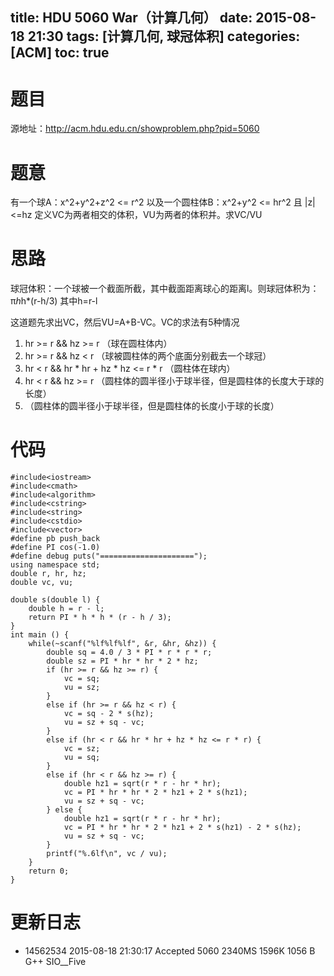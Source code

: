 title: HDU 5060 War（计算几何）
date: 2015-08-18 21:30
tags: [计算几何, 球冠体积]
categories: [ACM]
toc: true
---
# 题目	
源地址：http://acm.hdu.edu.cn/showproblem.php?pid=5060

# 题意
有一个球A：x^2+y^2+z^2 <= r^2 以及一个圆柱体B：x^2+y^2 <= hr^2 且 |z|<=hz
定义VC为两者相交的体积，VU为两者的体积并。求VC/VU

# 思路
球冠体积：一个球被一个截面所截，其中截面距离球心的距离l。则球冠体积为：π*h*h*(r-h/3) 其中h=r-l

这道题先求出VC，然后VU=A+B-VC。VC的求法有5种情况
1. hr >= r && hz >= r （球在圆柱体内）
2. hr >= r && hz < r （球被圆柱体的两个底面分别截去一个球冠）
3. hr < r && hr * hr + hz * hz <= r * r （圆柱体在球内）
4. hr < r && hz >= r （圆柱体的圆半径小于球半径，但是圆柱体的长度大于球的长度）
5. （圆柱体的圆半径小于球半径，但是圆柱体的长度小于球的长度）

<!--more-->

# 代码
```
#include<iostream>
#include<cmath>
#include<algorithm>
#include<cstring>
#include<string>
#include<cstdio>
#include<vector>
#define pb push_back
#define PI cos(-1.0)
#define debug puts("=====================");
using namespace std;
double r, hr, hz;
double vc, vu;

double s(double l) {
    double h = r - l;
    return PI * h * h * (r - h / 3);
}
int main () {
    while(~scanf("%lf%lf%lf", &r, &hr, &hz)) {
        double sq = 4.0 / 3 * PI * r * r * r;
        double sz = PI * hr * hr * 2 * hz;
        if (hr >= r && hz >= r) {
            vc = sq;
            vu = sz;
        }
        else if (hr >= r && hz < r) {
            vc = sq - 2 * s(hz);
            vu = sz + sq - vc;
        }
        else if (hr < r && hr * hr + hz * hz <= r * r) {
            vc = sz;
            vu = sq;
        }
        else if (hr < r && hz >= r) {
            double hz1 = sqrt(r * r - hr * hr);
            vc = PI * hr * hr * 2 * hz1 + 2 * s(hz1);
            vu = sz + sq - vc;
        } else {
            double hz1 = sqrt(r * r - hr * hr);
            vc = PI * hr * hr * 2 * hz1 + 2 * s(hz1) - 2 * s(hz);
            vu = sz + sq - vc;
        }
        printf("%.6lf\n", vc / vu);
    }
    return 0;
}
```

# 更新日志
- 14562534  2015-08-18 21:30:17 Accepted    5060    2340MS  1596K   1056 B  G++ SIO__Five
